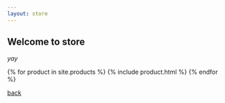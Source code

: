 ```yaml
---
layout: store
---
```


## Welcome to store

_yay_

{% for product in site.products %}
  {% include product.html %}
{% endfor %}

[back](./)
